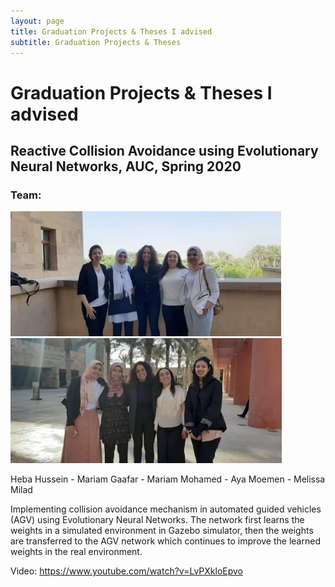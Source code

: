 ```yaml
---
layout: page
title: Graduation Projects & Theses I advised
subtitle: Graduation Projects & Theses
---
```


# Graduation Projects & Theses I advised

## Reactive Collision Avoidance using Evolutionary Neural Networks, AUC, Spring 2020

### Team:
<img src="GPs/AUC20-GANN_Car_1.jpeg" height="200">
<img src="GPs/AUC20-GANN_Car_2.jpeg" height="200">

Heba Hussein - Mariam Gaafar - Mariam Mohamed - Aya Moemen - Melissa Milad


Implementing collision avoidance mechanism in automated guided vehicles (AGV) using Evolutionary Neural Networks. The network first learns the weights in a simulated environment in Gazebo simulator, then the weights are transferred to the AGV network which continues to improve the learned weights in the real environment. 

Video: https://www.youtube.com/watch?v=LvPXkloEpvo 
